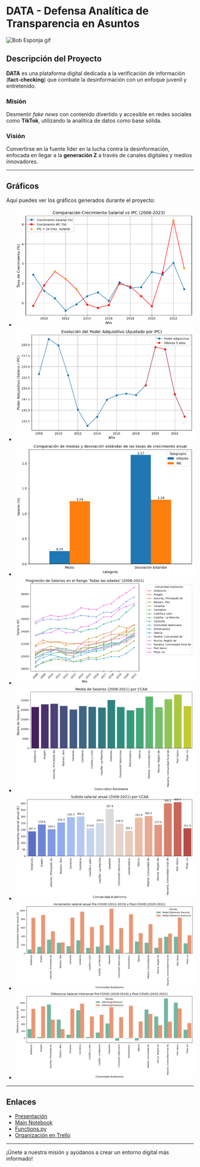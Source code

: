 # DATA - Defensa Analítica de Transparencia en Asuntos

![Bob Esponja gif](https://i.giphy.com/media/v1.Y2lkPTc5MGI3NjExY3JuMHhrcTN5ZXN4Y3E3djhobDRoaW1qbThxY3h5Ymd2Ym12Nnk4ZCZlcD12MV9pbnRlcm5hbF9naWZfYnlfaWQmY3Q9Zw/SKGo6OYe24EBG/giphy.gif)

## Descripción del Proyecto

**DATA** es una plataforma digital dedicada a la verificación de información (**fact-checking**) que combate la desinformación con un enfoque juvenil y entretenido.

### Misión
Desmentir *fake news* con contenido divertido y accesible en redes sociales como **TikTok**, utilizando la analítica de datos como base sólida.

### Visión
Convertirse en la fuente líder en la lucha contra la desinformación, enfocada en llegar a la **generación Z** a través de canales digitales y medios innovadores.

---

## Gráficos

Aquí puedes ver los gráficos generados durante el proyecto:

- ![Gráfico 2](Gráficos/output_1.png)
- ![Gráfico 3](Gráficos/output_2.png)
- ![Gráfico 4](Gráficos/output_3.png)
- ![Gráfico 5](Gráficos/output_4.png)
- ![Gráfico 6](Gráficos/output_5.png)
- ![Gráfico 7](Gráficos/output_6.png)
- ![Gráfico 8](Gráficos/output_7.png)
- ![Gráfico 9](Gráficos/output_8.png)

---

## Enlaces

- [Presentación](https://docs.google.com/presentation/d/1exNRTIUDl2MvkzlMKNybWika9kWAv_p1S7l9h6GqjoQ/edit?usp=sharing)
- [Main Notebook](https://github.com/adrianbenitezrueda/first-project-data/blob/main/main.ipynb)
- [Functions.py](https://github.com/adrianbenitezrueda/first-project-data/blob/main/functions.py)
- [Organización en Trello](https://trello.com/invite/b/66ded28d66385a3e05e905b5/ATTI9ea3af005db711fdf700621a07160ba7CB24337F/first-project)

---

¡Únete a nuestra misión y ayúdanos a crear un entorno digital más informado!